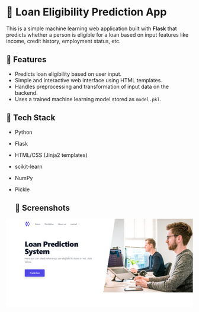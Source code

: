 # 🏦 Loan Eligibility Prediction App

This is a simple machine learning web application built with **Flask** that predicts whether a person is eligible for a loan based on input features like income, credit history, employment status, etc.

## 🚀 Features

- Predicts loan eligibility based on user input.
- Simple and interactive web interface using HTML templates.
- Handles preprocessing and transformation of input data on the backend.
- Uses a trained machine learning model stored as `model.pkl`.

## 🧠 Tech Stack

- Python
- Flask
- HTML/CSS (Jinja2 templates)
- scikit-learn
- NumPy
- Pickle

  ## 📸 Screenshots

![Loan Eligibility App Screenshot](https://github.com/Rohit4519/loan-eligibility-prediction/blob/55b352b105b8ffba080324527acc95bc615fe7e1/Screenshot%202024-04-19%20163812.png)
